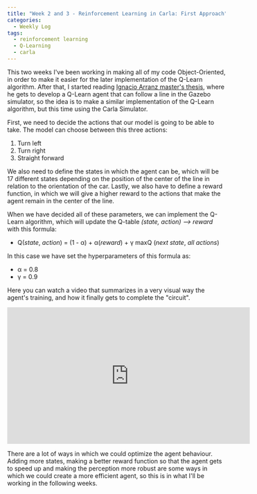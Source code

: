 ```yaml
---
title: "Week 2 and 3 - Reinforcement Learning in Carla: First Approach"
categories:
  - Weekly Log
tags:
  - reinforcement learning
  - Q-Learning
  - carla
---
```


This two weeks I've been working in making all of my code Object-Oriented, in order to make it easier for the later implementation of the Q-Learn algorithm.
After that, I started reading [Ignacio Arranz master's thesis](https://gsyc.urjc.es/jmplaza/students/tfm-reinforcementlearning-conduccion_autonoma-ignacio_arranz-2020.pdf),
where he gets to develop a Q-Learn agent that can follow a line in the Gazebo simulator, so the idea is to make a similar implementation of the Q-Learn algorithm, but this time using the Carla Simulator.

First, we need to decide the actions that our model is going to be able to take.
The model can choose between this three actions:
1. Turn left
2. Turn right
3. Straight forward

We also need to define the states in which the agent can be, which will be 17 different states depending on the position of the center of the line in relation to the orientation of the car.
Lastly, we also have to define a reward function, in which we will give a higher reward to the actions that make the agent remain in the center of the line.

When we have decided all of these parameters, we can implement the Q-Learn algorithm, which will update the Q-table _(state, action) --> reward_ with this formula:
-  Q(_state_, _action_) = (1 - α) + α(_reward_) + γ maxQ (_next state_, _all actions_)

In this case we have set the hyperparameters of this formula as:
- α = 0.8
- γ = 0.9

Here you can watch a video that summarizes in a very visual way the agent's training, and how it finally gets to complete the "circuit".
<iframe width="560" height="315" src="https://www.youtube.com/embed/mabmtAHJ0u8" title="YouTube video player" frameborder="0" allow="accelerometer; autoplay; clipboard-write; encrypted-media; gyroscope; picture-in-picture" allowfullscreen></iframe>

There are a lot of ways in which we could optimize the agent behaviour.
Adding more states, making a better reward function so that the agent gets to speed up and making the perception more robust are some ways in which we could create a more efficient agent, so this is in what I'll be working in the following weeks.

